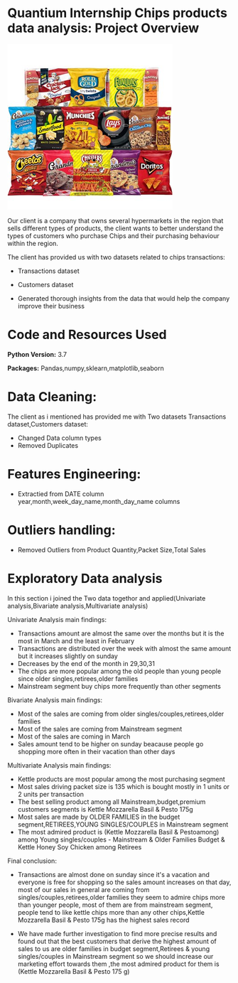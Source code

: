 # Quantium Internship Chips products data analysis: Project Overview
<img src="https://github.com/Aellawah/Quantium-Internship-Chips-products-data-analysis/blob/main/Data%20files/Chips.jpeg">

Our client is a company that owns several hypermarkets in the region that sells different types of products, the client wants to better understand the types of customers who purchase Chips and their purchasing behaviour within the region.

The client has provided us with two datasets related to chips transactions:

- Transactions dataset
- Customers dataset

- Generated thorough insights from the data that would help the company improve their business

# Code and Resources Used

**Python Version:** 3.7

**Packages:** Pandas,numpy,sklearn,matplotlib,seaborn

# Data Cleaning:

The client as i mentioned has provided me with Two datasets Transactions dataset,Customers dataset:

- Changed Data column types
- Removed Duplicates

# Features Engineering:

- Extractied from DATE column year,month,week_day_name,month_day_name columns

# Outliers handling:

- Removed Outliers from Product Quantity,Packet Size,Total Sales

# Exploratory Data analysis
In this section i joined the Two data togethor and applied(Univariate analysis,Bivariate analysis,Multivariate analysis)

Univariate Analysis main findings:

- Transactions amount are almost the same over the months but it is the most in March and the least in February
- Transactions are distributed over the week with almost the same amount but it increases slightly on sunday
- Decreases by the end of the month in 29,30,31
- The chips are more popular among the old people than young people since older singles,retirees,older families
- Mainstream segment buy chips more frequently than other segments

Bivariate Analysis main findings:

- Most of the sales are coming from older singles/couples,retirees,older families
- Most of the sales are coming from Mainstream segment
- Most of the sales are coming in March
- Sales amount tend to be higher on sunday beacause people go shopping more often in their vacation than other days

Multivariate Analysis main findings:

- Kettle products are most popular among the most purchasing segment
- Most sales driving packet size is 135 which is bought mostly in 1 units or 2 units per transaction
- The best selling product among all Mainstream,budget,premium customers segments is Kettle Mozzarella Basil & Pesto 175g
- Most sales are made by OLDER FAMILIES in the budget segment,RETIREES,YOUNG SINGLES/COUPLES in Mainstream segment
- The most admired product is (Kettle Mozzarella Basil & Pestoamong) among Young singles/couples - Mainstream & Older Families Budget & Kettle Honey Soy Chicken among Retirees

Final conclusion:
- Transactions are almost done on sunday since it's a vacation and everyone is free for shopping so the sales amount increases on that day, most of our sales in general are coming from singles/couples,retirees,older families they seem to admire chips more than younger people, most of them are from mainstream segment, people tend to like kettle chips more than any other chips,Kettle Mozzarella Basil & Pesto 175g has the highest sales record

- We have made further investigation to find more precise results and found out that the best customers that derive the highest amount of sales to us are older families in budget segment,Retirees & young singles/couples in Mainstream segment so we should increase our marketing effort towards them ,the most admired product for them is (Kettle Mozzarella Basil & Pesto 175 g)
